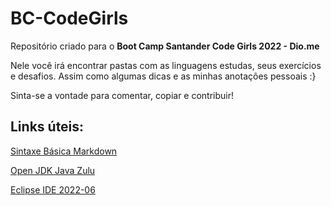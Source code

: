 # BC-CodeGirls
Repositório criado para o **Boot Camp Santander Code Girls 2022 - Dio.me**

Nele você irá encontrar pastas com as linguagens estudas, seus exercícios e desafios. Assim como algumas dicas e as minhas anotações pessoais :}

Sinta-se a vontade para comentar, copiar e contribuir!

## Links úteis:
[Sintaxe Básica Markdown](https://www.markdownguide.org/basic-syntax/)

[Open JDK Java Zulu](https://www.azul.com/downloads/)

[Eclipse IDE 2022-06](https://www.eclipse.org/downloads/)

